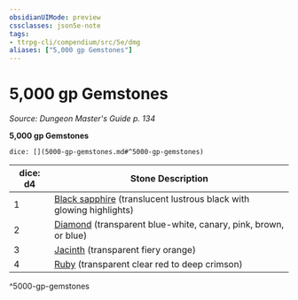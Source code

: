 ```yaml
---
obsidianUIMode: preview
cssclasses: json5e-note
tags:
- ttrpg-cli/compendium/src/5e/dmg
aliases: ["5,000 gp Gemstones"]
---
```

# 5,000 gp Gemstones
*Source: Dungeon Master's Guide p. 134* 

**5,000 gp Gemstones**

`dice: [](5000-gp-gemstones.md#^5000-gp-gemstones)`

| dice: d4 | Stone Description |
|----------|-------------------|
| 1 | [Black sapphire](Misc%20Files/CLI/compendium/items/black-sapphire-xdmg.md) (translucent lustrous black with glowing highlights) |
| 2 | [Diamond](Misc%20Files/CLI/compendium/items/diamond-xdmg.md) (transparent blue-white, canary, pink, brown, or blue) |
| 3 | [Jacinth](Misc%20Files/CLI/compendium/items/jacinth-xdmg.md) (transparent fiery orange) |
| 4 | [Ruby](Misc%20Files/CLI/compendium/items/ruby-xdmg.md) (transparent clear red to deep crimson) |
^5000-gp-gemstones